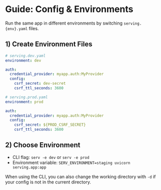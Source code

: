 # Guide: Config & Environments

Run the same app in different environments by switching `serving.{env}.yaml` files.

## 1) Create Environment Files

```yaml
# serving.dev.yaml
environment: dev

auth:
  credential_provider: myapp.auth:MyProvider
  config:
    csrf_secret: dev-secret
    csrf_ttl_seconds: 3600
```

```yaml
# serving.prod.yaml
environment: prod

auth:
  credential_provider: myapp.auth:MyProvider
  config:
    csrf_secret: ${PROD_CSRF_SECRET}
    csrf_ttl_seconds: 3600
```

## 2) Choose Environment

- CLI flag: `serv -e dev` or `serv -e prod`
- Environment variable: `SERV_ENVIRONMENT=staging uvicorn serving.app:app`

When using the CLI, you can also change the working directory with `-d` if your config is not in the current directory.
